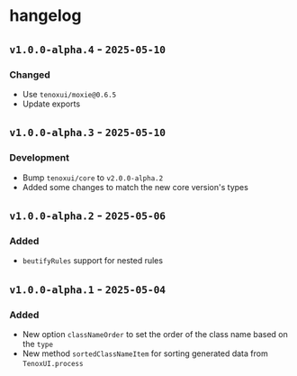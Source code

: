 # hangelog

## `v1.0.0-alpha.4` - `2025-05-10`

### Changed

- Use `tenoxui/moxie@0.6.5`
- Update exports

## `v1.0.0-alpha.3` - `2025-05-10`

### Development

- Bump `tenoxui/core` to `v2.0.0-alpha.2`
- Added some changes to match the new core version's types

## `v1.0.0-alpha.2` - `2025-05-06`

### Added

- `beutifyRules` support for nested rules

## `v1.0.0-alpha.1` - `2025-05-04`

### Added

- New option `classNameOrder` to set the order of the class name based on the `type`
- New method `sortedClassNameItem` for sorting generated data from `TenoxUI.process`
